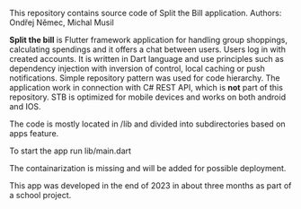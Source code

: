 This repository contains source code of Split the Bill application.
Authors: Ondřej Němec, Michal Musil

**Split the bill** is Flutter framework application for handling group shoppings, calculating spendings and it offers a chat between users. Users log in with created accounts. It is written in Dart language and use principles such as dependency injection with inversion of control, local caching or push notifications. Simple repository pattern was used for code hierarchy. The application work in connection with C# REST API, which is **not** part of this repository. STB is optimized for mobile devices and works on both android and IOS.

The code is mostly located in /lib and divided into subdirectories based on apps feature.

To start the app run lib/main.dart



The containarization is missing and will be added for possible deployment.

This app was developed in the end of 2023 in about three months as part of a school project.
